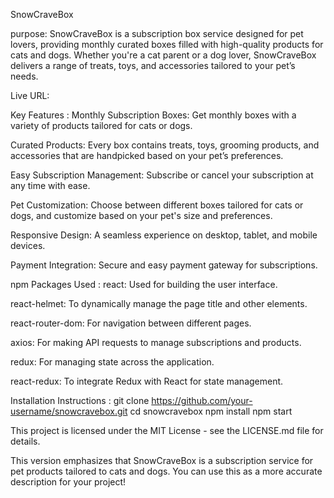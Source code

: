 SnowCraveBox


purpose: SnowCraveBox is a subscription box service designed for pet lovers, providing monthly curated boxes filled with high-quality products for cats and dogs. Whether you're a cat parent or a dog lover, SnowCraveBox delivers a range of treats, toys, and accessories tailored to your pet’s needs.

Live URL:



Key Features :
Monthly Subscription Boxes: Get monthly boxes with a variety of products tailored for cats or dogs.

Curated Products: Every box contains treats, toys, grooming products, and accessories that are handpicked based on your pet’s preferences.

Easy Subscription Management: Subscribe or cancel your subscription at any time with ease.

Pet Customization: Choose between different boxes tailored for cats or dogs, and customize based on your pet's size and preferences.

Responsive Design: A seamless experience on desktop, tablet, and mobile devices.

Payment Integration: Secure and easy payment gateway for subscriptions.




npm Packages Used :
react: Used for building the user interface.

react-helmet: To dynamically manage the page title and other <head> elements.

react-router-dom: For navigation between different pages.

axios: For making API requests to manage subscriptions and products.

redux: For managing state across the application.

react-redux: To integrate Redux with React for state management.

Installation Instructions :
git clone https://github.com/your-username/snowcravebox.git
cd snowcravebox
npm install
npm start


This project is licensed under the MIT License - see the LICENSE.md file for details.


This version emphasizes that SnowCraveBox is a subscription service for pet products tailored to cats and dogs. You can use this as a more accurate description for your project!

